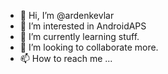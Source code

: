 - 👋 Hi, I’m @ardenkevlar
- 👀 I’m interested in AndroidAPS
- 🌱 I’m currently learning stuff. 
- 💞️ I’m looking to collaborate more. 
- 📫 How to reach me ...

<!---
ardenkevlar/ardenkevlar is a ✨ special ✨ repository because its `README.md` (this file) appears on your GitHub profile.
You can click the Preview link to take a look at your changes.
--->
